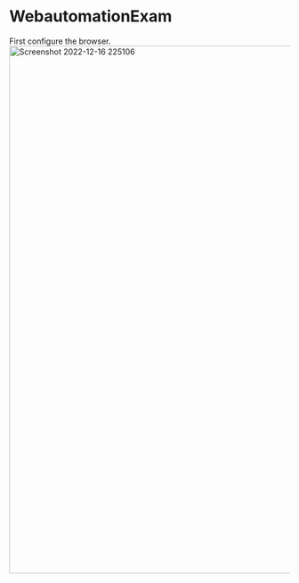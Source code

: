 # WebautomationExam
First configure the browser.
<img width="947" alt="Screenshot 2022-12-16 225106" src="https://user-images.githubusercontent.com/32101980/208150161-56d90a87-5f81-47ad-8c41-8584b5875a4d.png"> 


